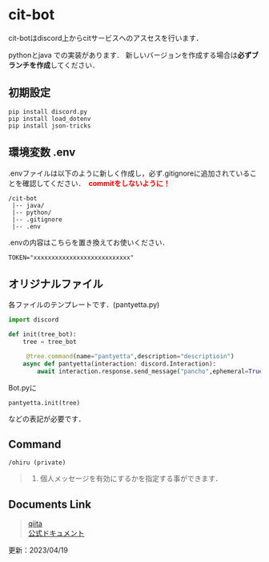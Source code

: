 # cit-bot

cit-botはdiscord上からcitサービスへのアスセスを行います．

pythonとjava での実装があります．
新しいバージョンを作成する場合は**必ずブランチを作成**してください．

## 初期設定

```
pip install discord.py
pip install load_dotenv
pip install json-tricks
```

## 環境変数 .env
.envファイルは以下のように新しく作成し，必ず.gitignoreに追加されていることを確認してください．　<span style="color: red; ">**commitをしないように！**</span>
```
/cit-bot
 |-- java/
 |-- python/
 |-- .gitignore
 |-- .env
```
.envの内容はこちらを置き換えてお使いください．
```
TOKEN="xxxxxxxxxxxxxxxxxxxxxxxxxxx"
```

## オリジナルファイル
各ファイルのテンプレートです．(pantyetta.py)
```python:pantyeyta.py
import discord

def init(tree_bot):
    tree = tree_bot

     @tree.command(name="pantyetta",description="descriptioin")
    async def pantyetta(interaction: discord.Interaction):
        await interaction.response.send_message("pancho",ephemeral=True)#ephemeral=True→「これらはあなただけに表示されていす」
```
Bot.pyに
```
pantyetta.init(tree)
```
などの表記が必要です．


## Command
```
/ohiru (private)
```
> 1. 個人メッセージを有効にするかを指定する事ができます．

## Documents Link

> [qiita](https://qiita.com/Luapy/items/3abff9575e132e2955ec)  
> [公式ドキュメント](https://discordpy.readthedocs.io/ja/latest/index.html)

更新：2023/04/19
